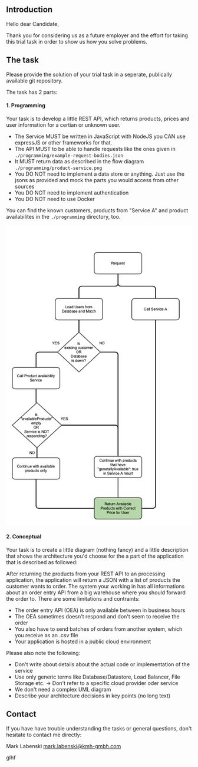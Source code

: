 ## Introduction

Hello dear Candidate,

Thank you for considering us as a future employer and the effort for taking this trial task in order to show us how you solve problems.

## The task
Please provide the solution of your trial task in a seperate, publically available git repository.

The task has 2 parts:

#### 1. Programming

Your task is to develop a little REST API, which returns products, prices and user information for a certian or unknown user.

  - The Service MUST be written in JavaScript with NodeJS you CAN use expressJS or other frameworks for that.
  - The API MUST to be able to handle requests like the ones given in `./programming/example-request-bodies.json`
  - It MUST return data as described in the flow diagram `./programming/product-service.png`
  - You DO NOT need to implement a data store or anything. Just use the jsons as provided and mock the parts you would access from other sources
  - You DO NOT need to implement authentication
  - You DO NOT need to use Docker

You can find the known customers, products from "Service A" and product availabilites in the `./programming` directory, too.

![flow diagram of product service](/programming/product-service.png)

#### 2. Conceptual

Your task is to create a little diagram (nothing fancy) and a little description that shows the architecture you'd choose for the a part of the application that is described as followed:

After returning the products from your REST API to an processing application, the application will return a JSON with a list of products the customer wants to order. The system your working in has all informations about an order entry API from a big warehouse where you should forward the order to.
There are some limitations and contraints:

  - The order entry API (OEA) is only available between in business hours
  - The OEA sometimes doesn't respond and don't seem to receive the order
  - You also have to send batches of orders from another system, which you receive as an .csv file
  - Your application is hosted in a public cloud environment

Please also note the following:

  - Don't write about details about the actual code or implementation of the service
  - Use only generic terms like Database/Datastore, Load Balancer, File Storage etc. -> Don't refer to a specific cloud provider oder service
  - We don't need a complex UML diagram
  - Describe your architecture decisions in key points (no long text)

## Contact

  If you have have trouble understanding the tasks or general questions, don't hesitate to contact me directly:
  
  Mark Labenski <mark.labenski@kmh-gmbh.com>

glhf
